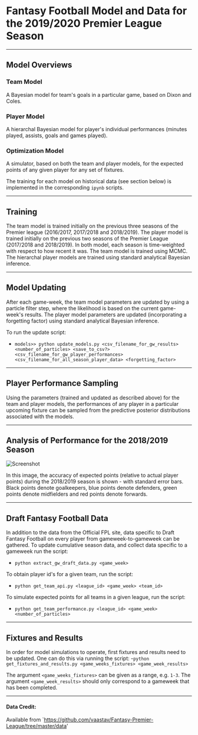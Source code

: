 # Fantasy Football Model and Data for the 2019/2020 Premier League Season
----------------------------------

## Model Overviews

### Team Model
A Bayesian model for team's goals in a particular game, based on Dixon and Coles.

### Player Model
A hierarchal Bayesian model for player's individual performances (minutes played, assists, goals and games played).

### Optimization Model
A simulator, based on both the team and player models, for the expected points of any given player for any set of fixtures.

The training for each model on historical data (see section below) is implemented in the corresponding `ipynb` scripts.

---------------------

## Training

The team model is trained initially on the previous three seasons of the Premier league (2016/2017, 2017/2018 and 2018/2019). The player model is trained initially on the previous two seasons of the Premier League (2017/2018 and 2018/2019). In both model, each season is time-weighted with respect to how recent it was. The team model is trained using MCMC. The hierarchal player models are trained using standard analytical Bayesian inference.

--------------------

## Model Updating

After each game-week, the team model parameters are updated by using a particle filter step, where the likelihood is based on the current game-week's results. The player model parameters are updated (incorporating a forgetting factor) using standard analytical Bayesian inference.

To run the update script:
- `models>> python update_models.py <csv_filename_for_gw_results> <number_of_particles> <save_to_csv?> <csv_filename_for_gw_player_performances> <csv_filename_for_all_season_player_data> <forgetting_factor>`

--------------------

## Player Performance Sampling

Using the parameters (trained and updated as described above) for the team and player models, the performances of any player in a particular upcoming fixture can be sampled from the predictive posterior distributions associated with the models.

---------------------

## Analysis of Performance for the 2018/2019 Season

![Screenshot](images/exp_points_vs_actual_20182019.png)

In this image, the accuracy of expected points (relative to actual player points) during the 2018/2019 season is shown - with standard error bars. Black points denote goalkeepers, blue points denote defenders, green points denote midfielders and red points denote forwards.

---------------------

## Draft Fantasy Football Data

In addition to the data from the Official FPL site, data specific to Draft Fantasy Football on every player from gameweek-to-gameweek can be gathered. To update cumulative season data, and collect data specific to a gameweek run the script:
- `python extract_gw_draft_data.py <game_week>`

To obtain player id's for a given team, run the script:
- `python get_team_api.py <league_id> <game_week> <team_id>`

To simulate expected points for all teams in a given league, run the script:
- `python get_team_performance.py <league_id> <game_week> <number_of_particles>`

----------------------

## Fixtures and Results

In order for model simulations to operate, first fixtures and results need to be updated. One can do this via running the script:
-`python get_fixtures_and_results.py <game_weeks_fixtures> <game_week_results>`

The argument `<game_weeks_fixtures>` can be given as a range, e.g. `1-3`. The argument `<game_week_results>` should only correspond to a gameweek that has been completed.

----------------------------------

#### Data Credit:
Available from `https://github.com/vaastav/Fantasy-Premier-League/tree/master/data'
